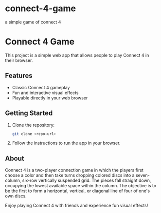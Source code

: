 # connect-4-game
a simple game of connect 4

# Connect 4 Game

This project is a simple web app that allows people to play Connect 4 in their browser.

## Features

- Classic Connect 4 gameplay
- Fun and interactive visual effects
- Playable directly in your web browser

## Getting Started

1. Clone the repository:
	```sh
	git clone <repo-url>
	```
2. Follow the instructions to run the app in your browser.

## About

Connect 4 is a two-player connection game in which the players first choose a color and then take turns dropping colored discs into a seven-column, six-row vertically suspended grid. The pieces fall straight down, occupying the lowest available space within the column. The objective is to be the first to form a horizontal, vertical, or diagonal line of four of one's own discs.

Enjoy playing Connect 4 with friends and experience fun visual effects!
